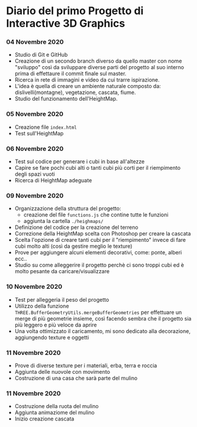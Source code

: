 # Diario del primo Progetto di Interactive 3D Graphics

### 04 Novembre 2020

- Studio di Git e GitHub
- Creazione di un secondo branch diverso da quello master con nome "sviluppo" così da sviluppare diverse parti del progetto al suo interno prima di effettaure il commit finale sul master.
- Ricerca in rete di immagini e video da cui trarre ispirazione. 
- L'idea è quella di creare un ambiente naturale composto da: dislivelli(montagne), vegetazione, cascata, fiume. 
- Studio del funzionamento dell'HeightMap.

### 05 Novembre 2020 

- Creazione file `index.html`
- Test sull'HeightMap

### 06 Novembre 2020 

- Test sul codice per generare i cubi in base all'altezze
- Capire se fare pochi cubi alti o tanti cubi più corti per il riempimento degli spazi vuoti
- Ricerca di HeightMap adeguate

### 09 Novembre 2020 

- Organizzazione della struttura del progetto: 
    - creazione del file `functions.js` che contine tutte le funzioni 
    - aggiunta la cartella `./heighmaps/`
- Definizione del codice per la creazione del terreno
- Correzione della HeightMap scelta con Photoshop per creare la cascata 
- Scelta l'opzione di creare tanti cubi per il "riempimento" invece di fare cubi molto alti (così da gestire meglio le texture)
- Prove per aggiungere alcuni elementi decorativi, come: ponte, alberi ecc..
- Studio su come alleggerire il progetto perchè ci sono troppi cubi ed è molto pesante da caricare/visualizzare

### 10 Novembre 2020 

- Test per alleggeria il peso del progetto
- Utilizzo della funzione `THREE.BufferGeometryUtils.mergeBufferGeometries` per effettuare un merge di più geometrie insieme, così facendo sembra che il progetto sia più leggero e più veloce da aprire
- Una volta ottimizzato il caricamento, mi sono dedicato alla decorazione, aggiungendo texture e oggetti

### 11 Novembre 2020 

- Prove di diverse texture per i materiali, erba, terra e roccia
- Aggiunta delle nuovole con movimento
- Costruzione di una casa che sarà parte del mulino

### 11 Novembre 2020 
- Costruzione della ruota del mulino
- Aggiunta animaziome del mulino
- Inizio creazione cascata